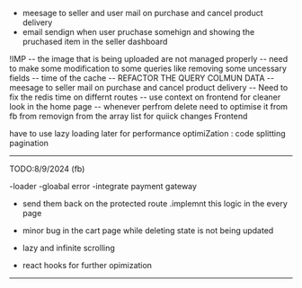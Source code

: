 - meesage to seller and user mail on purchase and cancel product delivery
- email sendign when user pruchase somehign and showing the pruchased item in the seller dashboard

!IMP
-- the image that is being uploaded are not managed properly
-- need to make some modification to some queries like removing some uncessary fields
-- time of the cache
-- REFACTOR THE QUERY COLMUN DATA
-- meesage to seller mail on purchase and cancel product delivery
-- Need to fix the redis time on differnt routes
-- use context on frontend for cleaner look in the home page
-- whenever perfrom delete need to optimise it from fb from removign from the array list for quiick changes
Frontend

have to use lazy loading later for performance optimiZation : code splitting
pagination

---

TODO:8/9/2024 (fb)

-loader
-gloabal error
-integrate payment gateway

- send them back on the protected route .implemnt this logic in the every page
- minor bug in the cart page while deleting state is not being updated

- lazy and infinite scrolling
- react hooks for further opimization

---
